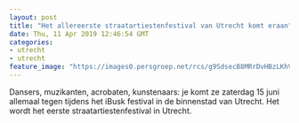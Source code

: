 ```yaml
---
layout: post
title: "Het allereerste straatartiestenfestival van Utrecht komt eraan"
date: Thu, 11 Apr 2019 12:46:54 GMT
categories: 
- utrecht 
- utrecht 
feature_image: "https://images0.persgroep.net/rcs/g9SdsecB8MRrDvHBzLKhVosOzd8/diocontent/145299452/_fitwidth/400/?appId=21791a8992982cd8da851550a453bd7f&quality=0.7"
---
```


Dansers, muzikanten, acrobaten, kunstenaars: je komt ze zaterdag 15 juni allemaal tegen tijdens het iBusk festival in de binnenstad van Utrecht. Het wordt het eerste straatartiestenfestival in Utrecht.
